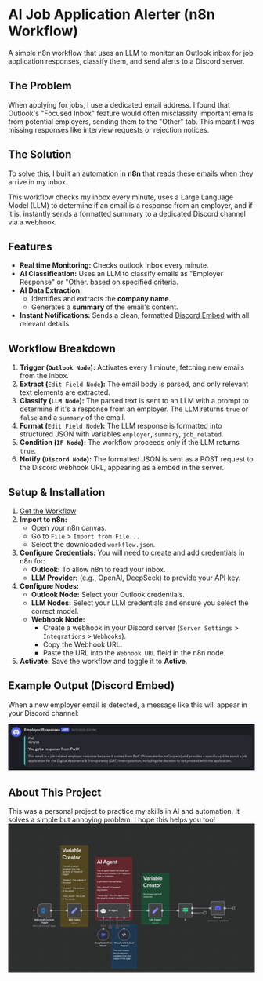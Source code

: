 # AI Job Application Alerter (n8n Workflow)

A simple n8n workflow that uses an LLM to monitor an Outlook inbox for job application responses, classify them, and send alerts to a Discord server.

## The Problem

When applying for jobs, I use a dedicated email address. I found that Outlook's "Focused Inbox" feature would often misclassify important emails from potential employers, sending them to the "Other" tab. This meant I was missing responses like interview requests or rejection notices.

## The Solution

To solve this, I built an automation in **n8n** that reads these emails when they arrive in my inbox.

This workflow checks my inbox every minute, uses a Large Language Model (LLM) to determine if an email is a response from an employer, and if it is, instantly sends a formatted summary to a dedicated Discord channel via a webhook.

## Features

- **Real time Monitoring:** Checks outlook inbox every minute.
- **AI Classification:** Uses an LLM to classify emails as "Employer Response" or "Other. based on specified criteria.
- **AI Data Extraction:**
    - Identifies and extracts the **company name**.
    - Generates a **summary** of the email's content.
- **Instant Notifications:** Sends a clean, formatted [Discord Embed](https://www.google.com/search?q=https://discord.com/developers/docs/resources/channel%23embed-object) with all relevant details.

## Workflow Breakdown

1. **Trigger (`Outlook Node`):** Activates every 1 minute, fetching new emails from the inbox.
2. **Extract (**`Edit Field Node`**):** The email body is parsed, and only relevant text elements are extracted.
3. **Classify (`LLM Node`):** The parsed text is sent to an LLM with a prompt to determine if it's a response from an employer. The LLM returns `true` or `false` and a `summary` of the email. 
4. **Format (**`Edit Field Node`**):** The LLM response is formatted into structured JSON with variables `employer`, `summary`, `job_related`.
5. **Condition (`IF Node`):** The workflow proceeds only if the LLM returns `true`.
6. **Notify (`Discord Node`):** The formatted JSON is sent as a POST request to the Discord webhook URL, appearing as a embed in the server.

## Setup & Installation

1. [Get the Workflow](./Email_Classifier.json)
2. **Import to n8n:**
    - Open your n8n canvas.
    - Go to `File` > `Import from File...`
    - Select the downloaded `workflow.json`.
3. **Configure Credentials:**
You will need to create and add credentials in n8n for:
    - **Outlook:** To allow n8n to read your inbox.
    - **LLM Provider:** (e.g., OpenAI, DeepSeek) to provide your API key.
4. **Configure Nodes:**
    - **Outlook Node:** Select your Outlook credentials.
    - **LLM Nodes:** Select your LLM credentials and ensure you select the correct model.
    - **Webhook Node:**
        - Create a webhook in your Discord server (`Server Settings` > `Integrations` > `Webhooks`).
        - Copy the Webhook URL.
        - Paste the URL into the `Webhook URL` field in the n8n node.
5. **Activate:**
Save the workflow and toggle it to **Active**.

## Example Output (Discord Embed)

When a new employer email is detected, a message like this will appear in your Discord channel:

![embed_example](./embed_example)

## About This Project

This was a personal project to practice my skills in AI and automation. It solves a simple but annoying problem. I hope this helps you too!
![work flow example](./workflowSS)
